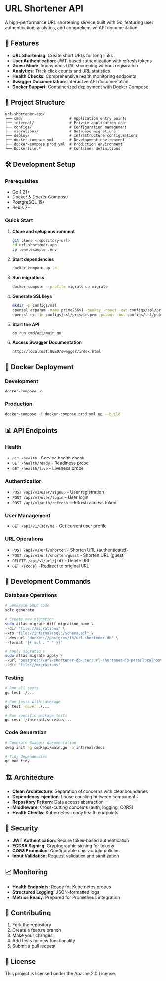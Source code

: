 # URL Shortener API

A high-performance URL shortening service built with Go, featuring user authentication, analytics, and comprehensive API documentation.

## 🚀 Features

- **URL Shortening**: Create short URLs for long links
- **User Authentication**: JWT-based authentication with refresh tokens
- **Guest Mode**: Anonymous URL shortening without registration
- **Analytics**: Track click counts and URL statistics
- **Health Checks**: Comprehensive health monitoring endpoints
- **Swagger Documentation**: Interactive API documentation
- **Docker Support**: Containerized deployment with Docker Compose

## 📁 Project Structure

```
url-shortener-app/
├── cmd/                     # Application entry points
├── internal/                # Private application code
├── configs/                 # Configuration management
├── migrations/              # Database migrations
├── deploy/                  # Infrastructure configurations
├── docker-compose.yml       # Development environment
├── docker-compose.prod.yml  # Production environment
└── Dockerfile.*             # Container definitions
```

## 🛠️ Development Setup

### Prerequisites
- Go 1.21+
- Docker & Docker Compose
- PostgreSQL 15+
- Redis 7+

### Quick Start

1. **Clone and setup environment**
   ```bash
   git clone <repository-url>
   cd url-shortener-app
   cp .env.example .env
   ```

2. **Start dependencies**
   ```bash
   docker-compose up -d
   ```

3. **Run migrations**
   ```bash
   docker-compose --profile migrate up migrate
   ```

4. **Generate SSL keys**
   ```bash
   mkdir -p configs/ssl
   openssl ecparam -name prime256v1 -genkey -noout -out configs/ssl/private.pem
   openssl ec -in configs/ssl/private.pem -pubout -out configs/ssl/public.pem
   ```

5. **Start the API**
   ```bash
   go run cmd/api/main.go
   ```

6. **Access Swagger Documentation**
   ```
   http://localhost:8080/swagger/index.html
   ```

## 🐳 Docker Deployment

### Development
```bash
docker-compose up
```

### Production
```bash
docker-compose -f docker-compose.prod.yml up --build
```

## 📊 API Endpoints

### Health
- `GET /health` - Service health check
- `GET /health/ready` - Readiness probe
- `GET /health/live` - Liveness probe

### Authentication
- `POST /api/v1/user/signup` - User registration
- `POST /api/v1/user/login` - User login
- `POST /api/v1/auth/refresh` - Refresh access token

### User Management
- `GET /api/v1/user/me` - Get current user profile

### URL Operations
- `POST /api/v1/url/shorten` - Shorten URL (authenticated)
- `POST /api/v1/url/shorten/guest` - Shorten URL (guest)
- `DELETE /api/v1/url/{id}` - Delete URL
- `GET /{code}` - Redirect to original URL

## 🔧 Development Commands

### Database Operations
```bash
# Generate SQLC code
sqlc generate

# Create new migration
sudo atlas migrate diff migration_name \
--dir "file://migrations" \
--to "file://internal/sqlc/schema.sql" \
--dev-url "docker://postgres/16/url-shortener-db" \
--format '{{ sql . " " }}'

# Apply migrations
sudo atlas migrate apply \
--url "postgres://url-shortener-db-user:url-shortener-db-pass@localhost:5432/url-shortener-db?sslmode=disable" \
--dir "file://migrations"
```

### Testing
```bash
# Run all tests
go test ./...

# Run tests with coverage
go test -cover ./...

# Run specific package tests
go test ./internal/service/...
```

### Code Generation
```bash
# Generate Swagger documentation
swag init -g cmd/api/main.go -o internal/docs

# Tidy dependencies
go mod tidy
```

## 🏗️ Architecture

- **Clean Architecture**: Separation of concerns with clear boundaries
- **Dependency Injection**: Loose coupling between components  
- **Repository Pattern**: Data access abstraction
- **Middleware**: Cross-cutting concerns (auth, logging, CORS)
- **Health Checks**: Kubernetes-ready health endpoints

## 🔐 Security

- **JWT Authentication**: Secure token-based authentication
- **ECDSA Signing**: Cryptographic signing for tokens
- **CORS Protection**: Configurable cross-origin policies
- **Input Validation**: Request validation and sanitization

## 📈 Monitoring

- **Health Endpoints**: Ready for Kubernetes probes
- **Structured Logging**: JSON-formatted logs
- **Metrics Ready**: Prepared for Prometheus integration

## 🤝 Contributing

1. Fork the repository
2. Create a feature branch
3. Make your changes
4. Add tests for new functionality
5. Submit a pull request

## 📄 License

This project is licensed under the Apache 2.0 License.